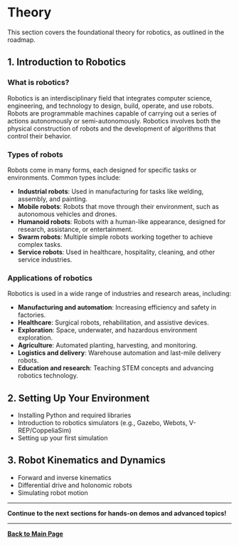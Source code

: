 # Theory

This section covers the foundational theory for robotics, as outlined in the roadmap.

## 1. Introduction to Robotics

### What is robotics?
Robotics is an interdisciplinary field that integrates computer science, engineering, and technology to design, build, operate, and use robots. Robots are programmable machines capable of carrying out a series of actions autonomously or semi-autonomously. Robotics involves both the physical construction of robots and the development of algorithms that control their behavior.

### Types of robots
Robots come in many forms, each designed for specific tasks or environments. Common types include:
- **Industrial robots**: Used in manufacturing for tasks like welding, assembly, and painting.
- **Mobile robots**: Robots that move through their environment, such as autonomous vehicles and drones.
- **Humanoid robots**: Robots with a human-like appearance, designed for research, assistance, or entertainment.
- **Swarm robots**: Multiple simple robots working together to achieve complex tasks.
- **Service robots**: Used in healthcare, hospitality, cleaning, and other service industries.

### Applications of robotics
Robotics is used in a wide range of industries and research areas, including:
- **Manufacturing and automation**: Increasing efficiency and safety in factories.
- **Healthcare**: Surgical robots, rehabilitation, and assistive devices.
- **Exploration**: Space, underwater, and hazardous environment exploration.
- **Agriculture**: Automated planting, harvesting, and monitoring.
- **Logistics and delivery**: Warehouse automation and last-mile delivery robots.
- **Education and research**: Teaching STEM concepts and advancing robotics technology.

## 2. Setting Up Your Environment
- Installing Python and required libraries
- Introduction to robotics simulators (e.g., Gazebo, Webots, V-REP/CoppeliaSim)
- Setting up your first simulation

## 3. Robot Kinematics and Dynamics
- Forward and inverse kinematics
- Differential drive and holonomic robots
- Simulating robot motion

---

**Continue to the next sections for hands-on demos and advanced topics!**

---

**[Back to Main Page](index.md)**
